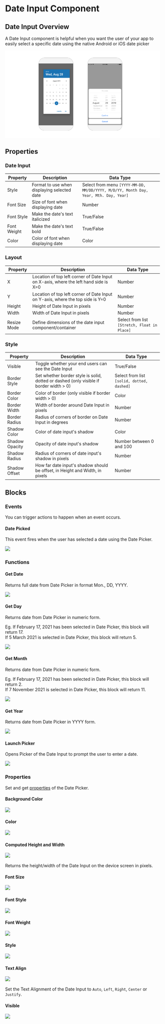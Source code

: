 # Date Input Component

## Date Input Overview

A Date Input component is helpful when you want the user of your app to easily select a specific date using the native Android or iOS date picker

![Native Android Date Picker on the left and iOS on the right](../../../.gitbook/assets/thunkable-docs-exhibits-37.png)

## Properties

### Date Input

| Property    | Description                                 | Data Type                                                                            |
| ----------- | ------------------------------------------- | ------------------------------------------------------------------------------------ |
| Style       | Format to use when displaying selected date | Select from menu `[YYYY-MM-DD, MM/DD/YYYY, M/D/YY, Month Day, Year, Mth. Day, Year]` |
| Font Size   | Size of font when displaying date           | Number                                                                               |
| Font Style  | Make the date's text italicized             | True/False                                                                           |
| Font Weight | Make the date's text bold                   | True/False                                                                           |
| Color       | Color of font when displaying date          | Color                                                                                |

### Layout

| Property    | Description                                                                          | Data Type                                    |
| ----------- | ------------------------------------------------------------------------------------ | -------------------------------------------- |
| X           | Location of top left corner of Date Input on X-axis, where the left hand side is X=0 | Number                                       |
| Y           | Location of top left corner of Date Input on Y-axis, where the top side is Y=0       | Number                                       |
| Height      | Height of Date Input in pixels                                                       | Number                                       |
| Width       | Width of Date Input in pixels                                                        | Number                                       |
| Resize Mode | Define dimensions of the date input component/container                              | Select from list `[Stretch, Float in Place]` |

### **Style**

| Property       | Description                                                                             | Data Type                                  |
| -------------- | --------------------------------------------------------------------------------------- | ------------------------------------------ |
| Visible        | Toggle whether your end users can see the Date Input                                    | True/False                                 |
| Border Style   | Set whether border style is solid, dotted or dashed  (only visible if border width > 0) | Select from list `[solid, dotted, dashed]` |
| Border Color   | Color of border (only visible if border width > 0)                                      | Color                                      |
| Border Width   | Width of border around Date Input in pixels                                             | Number                                     |
| Border Radius  | Radius of corners of border on Date Input in degrees                                    | Number                                     |
| Shadow Color   | Color of date input's shadow                                                            | Color                                      |
| Shadow Opacity | Opacity of date input's  shadow                                                         | Number between 0 and 100                   |
| Shadow Radius  | Radius of corners of date input's shadow in pixels                                      | Number                                     |
| Shadow Offset  | How far date input's  shadow should be offset, in Height and Width, in pixels           | Number                                     |

## Blocks

### Events

You can trigger actions to happen when an event occurs.

#### Date Picked

This event fires when the user has selected a date using the Date Picker.

![](<../../../.gitbook/assets/dp1-8 (1).png>)

### Functions

#### Get Date&#x20;

Returns full date from Date Picker in format Mon., DD, YYYY.

![](../../../.gitbook/assets/f\_get\_date.png)

#### Get Day&#x20;

Returns date from Date Picker in numeric form.

Eg. If February 17, 2021 has been selected in Date Picker, this block will return 17. \
If 5 March 2021 is selected in Date Picker, this block will return 5.

![](../../../.gitbook/assets/f\_get\_day.png)

#### Get Month&#x20;

Returns date from Date Picker in numeric form.

Eg. If February 17, 2021 has been selected in Date Picker, this block will return 2. \
If 7 November 2021 is selected in Date Picker, this block will return 11.

![](../../../.gitbook/assets/f\_get\_month.png)

#### Get Year&#x20;

Returns date from Date Picker in YYYY form.

![](../../../.gitbook/assets/f\_get\_year.png)

#### Launch Picker

Opens Picker of the Date Input to prompt the user to enter a date.

![](../../../.gitbook/assets/f\_launch\_picker.png)

### &#x20;Properties

Set and get [properties](date-input.md#properties) of the Date Picker.

#### Background Color&#x20;

![](<../../../.gitbook/assets/bg\_color (3).png>)

#### Color&#x20;

![](<../../../.gitbook/assets/color (1).png>)

#### Computed Height and Width&#x20;

![](../../../.gitbook/assets/comp\_height.png)

Returns the height/width of the Date Input on the device screen in pixels.

#### Font Size&#x20;

![](<../../../.gitbook/assets/font\_size (2).png>)

#### Font Style&#x20;

![](<../../../.gitbook/assets/font\_style (1).png>)

#### Font Weight&#x20;

![](<../../../.gitbook/assets/font\_weight (2).png>)

#### Style&#x20;

![](../../../.gitbook/assets/dp1-2.png)

#### Text Align&#x20;

![](<../../../.gitbook/assets/text\_align (2).png>)

Set the Text Alignment of the Date Input to `Auto`, `Left`, `Right`, `Center` or `Justify`.

#### Visible

![](<../../../.gitbook/assets/visible (7).png>)
